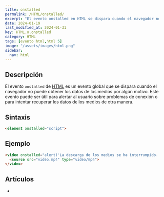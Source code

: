 ```yaml
---
title: onstalled
permalink: /HTML/onstalled/
excerpt: "El evento onstalled en HTML se dispara cuando el navegador no puede obtener datos de medios, alertando al usuario sobre problemas de conexión."
date: 2024-01-19
last_modified_at: 2024-01-31
key: HTML.o.onstalled
category: HTML
tags: [evento html,html 5]
image: "/assets/images/html.png"
sidebar:
  nav: html
---
```


## Descripción


El evento `onstalled` de [HTML](https://www.manualweb.net/html/) es un evento global que se dispara cuando el navegador no puede obtener los datos de los medios por algún motivo. Este evento puede ser útil para alertar al usuario sobre problemas de conexión o para intentar recuperar los datos de los medios de otra manera.


## Sintaxis


```html
<element onstalled="script">
```


## Ejemplo


```html
<video onstalled="alert('La descarga de los medios se ha interrumpido.')">
  <source src="video.mp4" type="video/mp4">
</video>
```


## Artículos

- 
